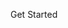 
  
  
  
  

  

  

  

  

  

   

 
  
  

  

  
  

  
  

  
  

  
  

  

  
  Get Started

  
  
  
  

  
  
  

  
  

  